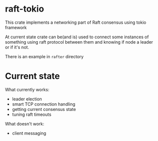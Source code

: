 # raft-tokio
This crate implements a networking part of Raft consensus using tokio framework

At current state crate can be(and is) used to connect some instances of something using raft protocol between
them and knowing if node a leader or if it's not.

There is an example in `rafter` directory

# Current state
What currently works:
* leader election
* smart TCP connection handling
* getting current consensus state
* tuning raft timeouts

What doesn't work:
* client messaging
